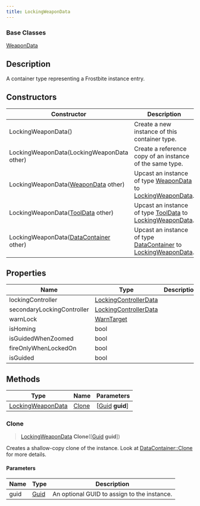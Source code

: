 ```yaml
---
title: LockingWeaponData
---
```

### Base Classes

[WeaponData](/vext/ref/fb/weapondata/)

## Description

A container type representing a Frostbite instance entry.

## Constructors

| Constructor                                                                  | Description                                                                                                               |
| ---------------------------------------------------------------------------- | ------------------------------------------------------------------------------------------------------------------------- |
| LockingWeaponData()                                                          | Create a new instance of this container type.                                                                             |
| LockingWeaponData(LockingWeaponData other)                                   | Create a reference copy of an instance of the same type.                                                                  |
| LockingWeaponData([WeaponData](/vext/ref/fb/weapondata/) other)                            | Upcast an instance of type [WeaponData](/vext/ref/fb/weapondata/) to [LockingWeaponData](/vext/ref/fb/lockingweapondata/).                            |
| LockingWeaponData([ToolData](/vext/ref/fb/tooldata/) other)                                | Upcast an instance of type [ToolData](/vext/ref/fb/tooldata/) to [LockingWeaponData](/vext/ref/fb/lockingweapondata/).                                |
| LockingWeaponData([DataContainer](/vext/ref/shared/class/datacontainer) other) | Upcast an instance of type [DataContainer](/vext/ref/shared/class/datacontainer) to [LockingWeaponData](/vext/ref/fb/lockingweapondata/). |

## Properties

| Name                       | Type                                           | Description |
| -------------------------- | ---------------------------------------------- | ----------- |
| lockingController          | [LockingControllerData](/vext/ref/fb/lockingcontrollerdata/) |             |
| secondaryLockingController | [LockingControllerData](/vext/ref/fb/lockingcontrollerdata/) |             |
| warnLock                   | [WarnTarget](/vext/ref/fb/warntarget/)                       |             |
| isHoming                   | bool                                           |             |
| isGuidedWhenZoomed         | bool                                           |             |
| fireOnlyWhenLockedOn       | bool                                           |             |
| isGuided                   | bool                                           |             |

## Methods

| Type                                   | Name            | Parameters                                     |
| -------------------------------------- | --------------- | ---------------------------------------------- |
| [LockingWeaponData](/vext/ref/fb/lockingweapondata/) | [Clone](#clone) | \[[Guid](/vext/ref/shared/class/guid) **guid**\] |

### Clone

> [LockingWeaponData](/vext/ref/fb/lockingweapondata/) **Clone**(\[[Guid](/vext/ref/shared/class/guid) **guid**\])

Creates a shallow-copy clone of the instance. Look at [DataContainer::Clone](/vext/ref/shared/class/datacontainer#clone) for more details.

#### Parameters

| Name | Type         | Description                                 |
| ---- | ------------ | ------------------------------------------- |
| guid | [Guid](/vext/ref/shared/class/guid/) | An optional GUID to assign to the instance. |
